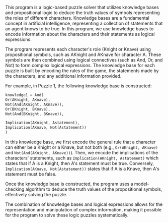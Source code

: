 This program is a logic-based puzzle solver that utilizes knowledge bases and propositional logic to deduce the truth values of symbols representing the roles of different characters. Knowledge bases are a fundamental concept in artificial intelligence, representing a collection of statements that an agent knows to be true. In this program, we use knowledge bases to encode information about the characters and their statements as logical expressions.

The program represents each character's role (Knight or Knave) using propositional symbols, such as AKnight and AKnave for character A. These symbols are then combined using logical connectives (such as And, Or, and Not) to form complex logical expressions. The knowledge base for each puzzle is built by encoding the rules of the game, the statements made by the characters, and any additional information provided.

For example, in Puzzle 1, the following knowledge base is constructed:

```python
knowledge1 = And(
Or(AKnight, AKnave),
Not(And(AKnight, AKnave)),
Or(BKnight, BKnave),
Not(And(BKnight, BKnave)),

Implication(AKnight, Astatement),
Implication(AKnave, Not(Astatement))
)
```

In this knowledge base, we first encode the general rule that a character can either be a Knight or a Knave, but not both (e.g., `Or(AKnight, AKnave)` and `Not(And(AKnight, AKnave))`). Then, we encode the implications of the characters' statements, such as `Implication(AKnight, Astatement)` which states that if A is a Knight, then A's statement must be true. Conversely, `Implication(AKnave, Not(Astatement))` states that if A is a Knave, then A's statement must be false.

Once the knowledge base is constructed, the program uses a model-checking algorithm to deduce the truth values of the propositional symbols, effectively solving the puzzle.

The combination of knowledge bases and logical expressions allows for the representation and manipulation of complex information, making it possible for the program to solve these logic puzzles systematically.
